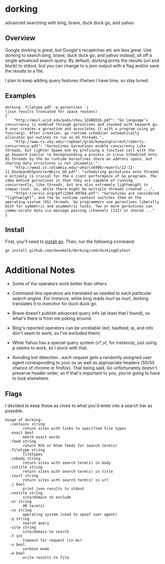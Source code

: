 # dorking

advanced searching with bing, brave, duck duck go, and yahoo

## Overview
Google dorking is great, but Google's recaptchas etc are less great. Use dorking to search bing, brave, duck duck go, and yahoo instead, all off a single advanced search query. By default, dorking prints the results (url and blurb) to stdout, but you can change to a json output with a flag and/or save the results to a file. 

I plan to keep adding query features if/when I have time, so stay tuned.

## Examples
```
dorking -filetype pdf -q goroutines -j
(json results truncated for space reasons)
{
    "http://mesl.ucsd.edu/pubs/zhou_SIGBED16.pdf": "Go language’s concurrency is enabled through goroutines and invoked with keyword go. A user creates a goroutine and associates it with a program using go func(arg). After creation, go runtime scheduler automatically allocates gor-outines to run on OS threads.",
    "http://www.cs.uky.edu/~raphael/grad/keepingCurrent/roberts-concurrency.pdf": "Goroutines Goroutines enable concurrency Like threads, but lighter Spawn one by prefixing a function call with the go keyword Similar to backgrounding a process in Linux Scheduled onto OS threads by the Go runtime Goroutines share an address space, but sharing data structures is not idiomatic.",
    "http://www1.cs.columbia.edu/~aho/cs6998/reports/12-12-11_DeshpandeSponslerWeiss_GO.pdf": "scheduling goroutines onto threads e ectively is crucial for the e cient performance of Go programs. The idea behind goroutines is that they are capable of running concurrently, like threads, but are also extremely lightweight in compar-ison. So, while there might be multiple threads created ...",
    "https://arxiv.org/pdf/2204.00764.pdf": "Goroutines are considered “lightweight”, and the Go runtime context switches them on the operating-system (OS) threads. Go programmers use goroutines liberally both for symmetric and asymmetric tasks. Two or more goroutines can commu-nicate data via message passing (channels [13]) or shared ..."
}
```

## Install
First, you'll need to [install go](https://golang.org/doc/install). Then, run the following command:

```
go install github.com/davemolk/dorking/cmd/dorking@latest
```

# Additional Notes
* Some of the operators work better than others. 

* Command-line operators are translated as needed to each particular search engine. For instance, while bing reads *inurl* as *inurl*, dorking translates it to *inanchor* for duck duck go.

* Brave doesn't publish advanced query info (at least that I found), so what's there is from me poking around.

* Bing's reported operators can be unreliable (ext, hasfeed, ip, and info don't seem to work, so I've excluded them).

* While Yahoo has a special query system (v*_vt, for instance), just using p seems to work, so I stuck with that.

* Avoiding bot detection...each request gets a randomly assigned user agent corresponding to your os as well as appropriate headers (50/50 chance of chrome or firefox). That being said, Go unfortunately doesn't preserve header order, so if that's important to you, you're going to have to look elsewhere.


## Flags
I decided to keep these as close to what you'd enter into a search bar as possible.
```
Usage of dorking:
  -contains string
    	return sites with links to specified file types
  -exact bool
    	match exact words
  -feed string
    	return RSS or Atom feeds for search term(s)
  -filetype string
    	filetypes
  -inbody string
    	return sites with search term(s) in body
  -intitle string
    	return sites with search term(s) in title
  -inurl string
    	return sites with search term(s) in url
  -j bool
    	print json results to stdout
  -nostite string
    	site/domain to exclude
  -or string
    	OR term(s)
  -os string
    	operating system (used to spoof user agent)
  -q string
    	search query
  -site string
    	site/domain to search
  -t int
    	timeout for request (in ms)
  -v bool
    	verbose mode
  -w bool
    	write results to file
```
